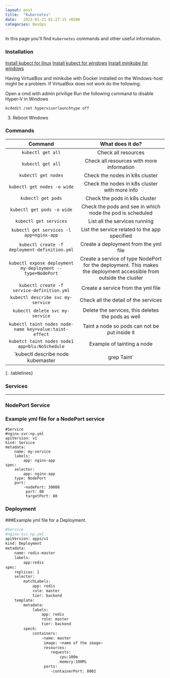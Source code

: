 ```yaml
---
layout: post
title:  "Kubernetes"
date:   2021-01-21 01:27:15 +0200
categories: DevOps
---
```

In this page you'll find `Kubernetes` commands and other useful information.

<style>
.tablelines table, .tablelines td, .tablelines th {
        border: 1px solid black;
        }
</style>

### Installation

[Install kubect for linux](https://kubernetes.io/docs/tasks/tools/install-kubectl-linux/)
[Install kubect for windows](https://kubernetes.io/docs/tasks/tools/install-kubectl-windows/)
[Install minikube for windows](https://minikube.sigs.k8s.io/docs/start/)

Having VirtualBox and minikube with Docker installed on the Windows-host might be a problem.
If VirtualBox does not work do the following:

Open a cmd with admin privilige
Run the following command to disable Hyper-V in Windows

`bcdedit /set hypervisorlaunchtype off`

3. Reboot Windows

### Commands

| **Command**  | **What does it do?** |
|:-------------:|:-------------:|
| `kubectl get all`                                      | Check all resources                                       |
| `kubectl get all`                                      | Check all resources with more information                 |
| `kubectl get nodes`                                    | Check the nodes in k8s cluster                            |
| `kubectl get nodes -o wide`                            | Check the nodes in k8s cluster with more info             |
| `kubectl get pods`                                     | Check the pods in k8s cluster                             |
| `kubectl get pods -o wide`                             | Check the pods and see in which node the pod is scheduled |
| `kubectl get services`                                 | List all the services running                             |
| `kubectl get services -l app=nginx-app`                | List the service related to the app specified             |
| `kubectl create -f deployment-definition.yml`          | Create a deployment from the yml file                     |
| `kubectl expose deployment my-deployment --type=NodePort` | Create a service of type NodePort for the deployment. This makes the deployment accessible from outside the cluster   |
| `kubectl create -f service-definition.yml`             | Create a service from the yml file                        |
| `kubectl describe svc my-service`                      | Check all the detail of the services                      |
| `kubectl delete svc my-service`                        | Delete the services, this deletes the pods as well        |
| `kubectl taint nodes node-name key=value:taint-effect` | Taint a node so pods can not be put inside it             |
| `kubetct taint nodes node1 app=blu:NoSchedule`         | Example of tainting a node                                |
| `kubectl describe node kubemaster | grep Taint`        | not sure                                                  |
{: .tablelines}

### Services

---

### NodePort Service

### Example yml file for a NodePort service
```
#Service
#nginx-svc-np.yml
apiVersion: v1
kind: Service
metadata:
	name: my-service
	labels:
		app: nginx-app
spec:
	selector:
		app: nginx-app
	type: NodePort
	port: 
		-nodePort: 30008
		 port: 80
		 targetPort: 80
```

### Deployment

###Example yml file for a Deployment.

```sh
#Service
#nginx-svc-np.yml
apiVersion: apps/v1
kind: Deployment
metadata:
	name: redis-master
	labels:
		app:redis
spec:
	replicas: 1
	selector: 
		matchLabels:
			app: redis
			role: master
			tier: backend
	template:
		metadata:
			labels:
				app: redis
				role: master
				tier: backend
		speck:
			containers:
				-name: master
				 image: <name of the image>
				 resources:
					requests:
						cpu:100m
						memory:100Mi
				 ports:
					-containerPort: 8002
```